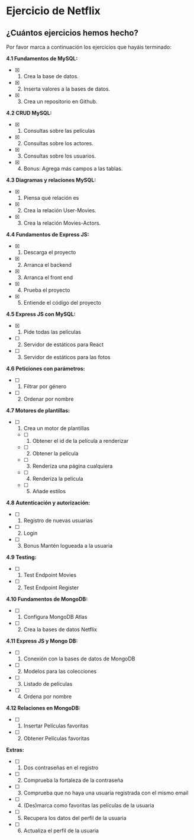 # Ejercicio de Netflix

## ¿Cuántos ejercicios hemos hecho?

Por favor marca a continuación los ejercicios que hayáis terminado:

**4.1 Fundamentos de MySQL:**

- [x] 1.  Crea la base de datos.
- [x] 2.  Inserta valores a la bases de datos.
- [x] 3.  Crea un repositorio en Github.

**4.2 CRUD MySQL:**

- [x] 1.  Consultas sobre las películas
- [x] 2.  Consultas sobre los actores.
- [x] 3.  Consultas sobre los usuarios.
- [x] 4.  Bonus: Agrega más campos a las tablas.

**4.3 Diagramas y relaciones MySQL:**

- [x] 1.  Piensa qué relación es
- [x] 2.  Crea la relación User-Movies.
- [x] 3.  Crea la relación Movies-Actors.

**4.4 Fundamentos de Express JS:**

- [x] 1. Descarga el proyecto
- [x] 2. Arranca el backend
- [x] 3. Arranca el front end
- [x] 4. Prueba el proyecto
- [x] 5. Entiende el código del proyecto

**4.5 Express JS con MySQL:**

- [x] 1. Pide todas las películas
- [ ] 2. Servidor de estáticos para React
- [ ] 3. Servidor de estáticos para las fotos

**4.6 Peticiones con parámetros:**

- [ ] 1. Filtrar por género
- [ ] 2. Ordenar por nombre

**4.7 Motores de plantillas:**

- [ ] 1. Crea un motor de plantillas
  - [ ] 1. Obtener el id de la película a renderizar
  - [ ] 2. Obtener la película
  - [ ] 3. Renderiza una página cualquiera
  - [ ] 4. Renderiza la película
  - [ ] 5. Añade estilos

**4.8 Autenticación y autorización:**

- [ ] 1. Registro de nuevas usuarias
- [ ] 2. Login
- [ ] 3. Bonus Mantén logueada a la usuaria

**4.9 Testing:**

- [ ] 1. Test Endpoint Movies
- [ ] 2. Test Endpoint Register

**4.10 Fundamentos de MongoDB:**

- [ ] 1. Configura MongoDB Atlas
- [ ] 2. Crea la bases de datos Netflix

**4.11 Express JS y Mongo DB:**

- [ ] 1. Conexión con la bases de datos de MongoDB
- [ ] 2. Modelos para las colecciones
- [ ] 3. Listado de películas
- [ ] 4. Ordena por nombre

**4.12 Relaciones en MongoDB:**

- [ ] 1. Insertar Películas favoritas
- [ ] 2. Obtener Películas favoritas

**Extras:**

- [ ] 1. Dos contraseñas en el registro
- [ ] 2. Comprueba la fortaleza de la contraseña
- [ ] 3. Comprueba que no haya una usuaria registrada con el mismo email
- [ ] 4. (Des)marca como favoritas las películas de la usuaria
- [ ] 5. Recupera los datos del perfil de la usuaria
- [ ] 6. Actualiza el perfil de la usuaria
